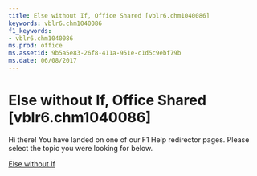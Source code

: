 ```yaml
---
title: Else without If, Office Shared [vblr6.chm1040086]
keywords: vblr6.chm1040086
f1_keywords:
- vblr6.chm1040086
ms.prod: office
ms.assetid: 9b5a5e83-26f8-411a-951e-c1d5c9ebf79b
ms.date: 06/08/2017
---
```



# Else without If, Office Shared [vblr6.chm1040086]

Hi there! You have landed on one of our F1 Help redirector pages. Please select the topic you were looking for below.

[Else without If](http://msdn.microsoft.com/library/1c95caf3-9b16-bc84-2a6f-da21543895e8%28Office.15%29.aspx)

